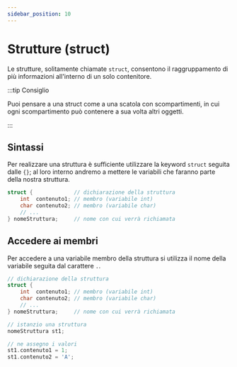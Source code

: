 ```yaml
---
sidebar_position: 10
---
```

# Strutture (struct)

Le strutture, solitamente chiamate `struct`, consentono il raggruppamento di più informazioni all'interno di un solo contenitore. 

:::tip Consiglio

Puoi pensare a una struct come a una scatola con scompartimenti, in cui ogni scompartimento può contenere a sua volta altri oggetti.

:::

## Sintassi

Per realizzare una struttura è sufficiente utilizzare la keyword `struct` seguita dalle `{}`; al loro interno andremo a mettere le variabili che faranno parte della nostra struttura.

```c++
struct {           	 // dichiarazione della struttura
	int  contenuto1; // membro (variabile int)
	char contenuto2; // membro (variabile char)
	// ...
} nomeStruttura;     // nome con cui verrà richiamata
```


## Accedere ai membri

Per accedere a una variabile membro della struttura si utilizza il nome della variabile seguita dal carattere `.`.

```c++
// dichiarazione della struttura
struct {           	 
	int  contenuto1; // membro (variabile int)
	char contenuto2; // membro (variabile char)
	// ...
} nomeStruttura;     // nome con cui verrà richiamata

// istanzio una struttura
nomeStruttura st1;

// ne assegno i valori
st1.contenuto1 = 1;
st1.contenuto2 = 'A';
```

